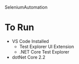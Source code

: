 SeleniumAutomation

# To Run
* VS Code Installed
  * Test Explorer UI Extension
  * .NET Core Test Explorer
* dotNet Core 2.2
